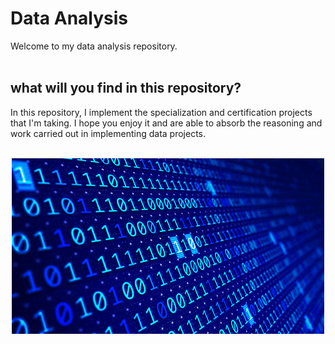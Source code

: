 # Data Analysis

Welcome to my data analysis repository. 
 <br/>
  <br/>
## what will you find in this repository?

In this repository, I implement the specialization and certification projects that I'm taking. I hope you enjoy it and are able to absorb the reasoning and work carried out in implementing data projects.
 <br/>
 <br/>
 <div style="text-align: center;">
  <picture>
    <img width="500px" src="https://github.com/julianasantimaria/dataAnalysis/blob/HTML/modulo1/dados.gif">
  </picture>
</div>

 <br/>
